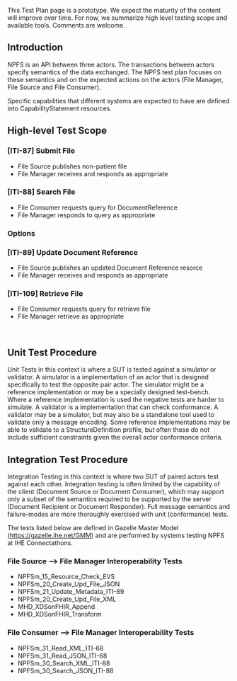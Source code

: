 <div markdown="1" class="stu-note">

This Test Plan page is a prototype. We expect the maturity of the content will improve over time.  For now, we summarize high level testing scope and available tools. Comments are welcome.
</div>

## Introduction

NPFS is an API between three actors. The transactions between actors specify semantics of the data exchanged. The NPFS test plan focuses on these semantics and on the expected actions on the actors (File Manager, File Source and File Consumer).

Specific capabilities that different systems are expected to have are defined into CapabilityStatement resources.

## High-level Test Scope

### [ITI-87] Submit File

- File Source publishes non-patient file
- File Manager receives and responds as appropriate 

### [ITI-88] Search File

- File Consumer requests query for DocumentReference
- File Manager responds to query as appropriate

### Options

### [ITI-89] Update Document Reference

- File Source publishes an updated Document Reference resorce
- File Manager receives and responds as appropriate

### [ITI-109] Retrieve File

- File Consumer requests query for retrieve file
- File Manager retrieve as appropriate
<div><br></div>

## Unit Test Procedure

Unit Tests in this context is where a SUT is tested against a simulator or validator.  A simulator is a implementation of an actor that is designed specifically to test the opposite pair actor. The simulator might be a reference implementation or may be a specially designed test-bench. Where a reference implementation is used the negative tests are harder to simulate. A validator is a implementation that can check conformance. A validator may be a simulator, but may also be a standalone tool used to validate only a message encoding. Some reference implementations may be able to validate to a StructureDefinition profile, but often these do not include sufficient constraints given the overall actor conformance criteria. 

## Integration Test Procedure

Integration Testing in this context is where two SUT of paired actors test against each other. Integration testing is often limited by the capability of the client (Document Source or Document Consumer), which may support only a subset of the semantics required to be supported by the server (Document Recipient or Document Responder). Full message semantics and failure-modes are more thoroughly exercised with unit (conformance) tests.

The tests listed below are defined in Gazelle Master Model (https://gazelle.ihe.net/GMM) and are performed by systems testing NPFS at IHE Connectathons.

### File Source --> File Manager Interoperability Tests

- NPFSm_15_Resource_Check_EVS
- NPFSm_20_Create_Upd_File_JSON
- NPFSm_21_Update_Metadata_ITI-89
- NPFSm_20_Create_Upd_File_XML
- MHD_XDSonFHIR_Append
- MHD_XDSonFHIR_Transform

### File Consumer --> File Manager Interoperability Tests

- NPFSm_31_Read_XML_ITI-68
- NPFSm_31_Read_JSON_ITI-68
- NPFSm_30_Search_XML_ITI-88
- NPFSm_30_Search_JSON_ITI-88


